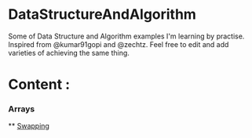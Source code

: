 # DataStructureAndAlgorithm
Some of Data Structure and Algorithm examples I'm learning by practise. Inspired from @kumar91gopi and @zechtz. 
Feel free to edit and add varieties of achieving the same thing. 

# Content :
### Arrays
** [Swapping](https://github.com/nickyrabit/DataStructureAndAlgorithm/blob/master/swapping.py)

